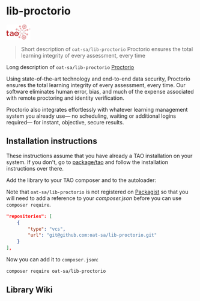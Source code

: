 # lib-proctorio

![TAO Logo](https://github.com/oat-sa/taohub-developer-guide/raw/master/resources/tao-logo.png)



> Short description of `oat-sa/lib-proctorio`
>Proctorio ensures the total learning integrity of every assessment, every time

Long description of `oat-sa/lib-proctorio`
[Proctorio](https://proctorio.com/)

Using state-of-the-art technology and end-to-end data security, 
Proctorio ensures the total learning integrity of every assessment, every time. 
Our software eliminates human error, bias, and much of the expense associated with remote proctoring and identity verification.

Proctorio also integrates effortlessly with whatever learning management system you already use— no scheduling, waiting or additional logins required— for instant, objective, secure results.

## Installation instructions

These instructions assume that you have already a TAO installation on your system. If you don't, go to
[package/tao](https://github.com/oat-sa/package-tao) and follow the installation instructions over there.

Add the library to your TAO composer and to the autoloader:

Note that `oat-sa/lib-proctorio` is not registered on [Packagist](https://packagist.org/) so that you will need to add
a reference to your _composer.json_ before you can use `composer require`.
```json
"repositories": [
    {
        "type": "vcs",
        "url": "git@github.com:oat-sa/lib-proctorio.git"
    }
],
```
Now you can add it to `composer.json`:
```bash
composer require oat-sa/lib-proctorio
```
## Library Wiki
